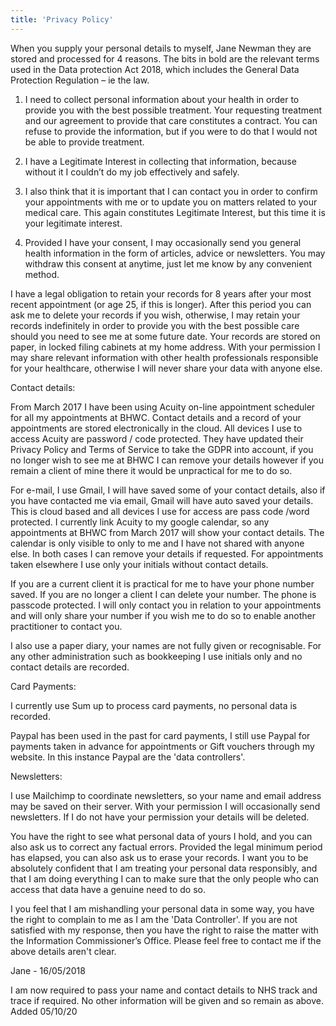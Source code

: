 ```yaml
---
title: 'Privacy Policy'
---
```

When you supply your personal details to myself, Jane Newman they are stored and processed for 4 reasons. The bits in bold are the relevant terms used in the Data protection Act 2018, which includes the General Data Protection Regulation – ie the law.

1. I need to collect personal information about your health in order to provide you with the best possible treatment. Your requesting treatment and our agreement to provide that care constitutes a contract. You can refuse to provide the information, but if you were to do that I would not be able to provide treatment.

2. I have a Legitimate Interest in collecting that information, because without it I couldn’t do my job effectively and safely. 

3. I also think that it is important that I can contact you in order to confirm your appointments with me or to update you on matters related to your medical care. This again constitutes Legitimate Interest, but this time it is your legitimate interest.

4. Provided I have your consent, I may occasionally send you general health information in the form of articles, advice or newsletters. You may withdraw this consent at anytime, just let me know by any convenient method.

I have a legal obligation to retain your records for 8 years after your most recent appointment (or age 25, if this is longer). After this period you can ask me to delete your records if you wish, otherwise, I may retain your records indefinitely in order to provide you with the best possible care should you need to see me at some future date. Your records are stored on paper, in locked filing cabinets at my home address. With your permission I may share relevant information with other health professionals responsible for your healthcare, otherwise I will never share your data with anyone else.

Contact details:

From March 2017 I have been using Acuity on-line appointment scheduler for all my appointments at BHWC. Contact details and a record of your appointments are stored electronically in the cloud. All devices I use to access Acuity are password / code protected. They have updated their Privacy Policy and Terms of Service to take the GDPR into account, if you no longer wish to see me at BHWC I can remove your details however if you remain a client of mine there it would be unpractical for me to do so. 

For e-mail, I use Gmail, I will have saved some of your contact details, also if you have contacted me via email, Gmail will have auto saved your details. This is cloud based and all devices I use for access are pass code /word protected. I currently link Acuity to my google calendar, so any appointments at BHWC from March 2017 will show your contact details. The calendar is only visible to only to me and I have not shared with anyone else. In both cases I can remove your details if requested. For appointments taken elsewhere I use only your initials without contact details.

If you are a current client it is practical for me to have your phone number saved. If you are no longer a client I can delete your number. The phone is passcode protected. I will only contact you in relation to your appointments and will only share your number if you wish me to do so to enable another practitioner to contact you.

I also use a paper diary, your names are not fully given or recognisable. For any other administration such as bookkeeping I use initials only and no contact details are recorded.

Card Payments:

I currently use Sum up to process card payments, no personal data is recorded.

Paypal has been used in the past for card payments, I still use Paypal for payments taken in advance for appointments or Gift vouchers through my website. In this instance Paypal are the 'data controllers'.

Newsletters:

I use Mailchimp to coordinate newsletters, so your name and email address may be saved on their server. With your permission I will occasionally send newsletters. If I do not have your permission your details will be deleted.

You have the right to see what personal data of yours I hold, and you can also ask us to correct any factual errors. Provided the legal minimum period has elapsed, you can also ask us to erase your records. I want you to be absolutely confident that I am treating your personal data responsibly, and that I am doing everything I can to make sure that the only people who can access that data have a genuine need to do so.

I you feel that I am mishandling your personal data in some way, you have the right to complain to me as I am the 'Data Controller'. If you are not satisfied with my response, then you have the right to raise the matter with the Information Commissioner’s Office. Please feel free to contact me if the above details aren't clear. 

Jane - 16/05/2018

I am now required to pass your name and contact details to NHS track and trace if required. No other information will be given and so remain as above. Added 05/10/20

 